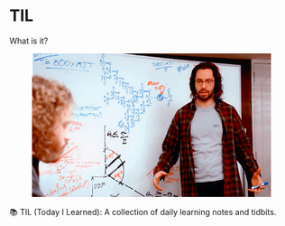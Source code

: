 # TIL

What is it?

<figure><img src=".gitbook/assets/image.png" alt=""><figcaption></figcaption></figure>

📚 TIL (Today I Learned): A collection of daily learning notes and tidbits.

